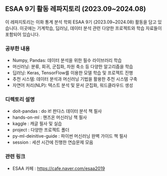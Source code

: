 ## ESAA 9기 활동 레파지토리 (2023.09~2024.08)
이 레파지토리는 이화 통계 분석 학회 ESAA 9기 (2023.09~2024.08) 활동을 담고 있습니다. 이곳에는 기계학습, 딥러닝, 데이터 분석 관련 다양한 프로젝트와 학습 자료들이 포함되어 있습니다.

### 공부한 내용
- Numpy, Pandas: 데이터 분석을 위한 필수 라이브러리 학습
- 머신러닝: 분류, 회귀, 군집화, 차원 축소 등 다양한 알고리즘을 학습
- 딥러닝: Keras, TensorFlow를 이용한 모델 학습 및 프로젝트 진행
- 추천 시스템: 데이터 분석과 머신러닝 기법을 활용한 추천 시스템 구축
- 자연어 처리(NLP): 텍스트 분석 및 문서 군집화, 워드클라우드 생성

### 디렉토리 설명
- doit-pandas : do it! 판다스 데이터 분석 책 필사
- hands-on-ml : 핸즈온 머신러닝 책 필사
- kaggle : 캐글 필사 및 실습
- project : 다양한 프로젝트 폴더
- py-ml-deinitive-guide : 파이썬 머신러닝 완벽 가이드 책 필사
- session : 세션 시간에 진행한 연습문제 모음

### 관련 링크
- ESAA 카페 : https://cafe.naver.com/esaa2019